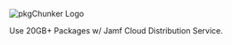 ![pkgChunker Logo](https://kc9wwh-media.s3.us-east-2.amazonaws.com/pkgChunker/pkgChunker-logo_256.png)

Use 20GB+ Packages w/ Jamf Cloud Distribution Service.
